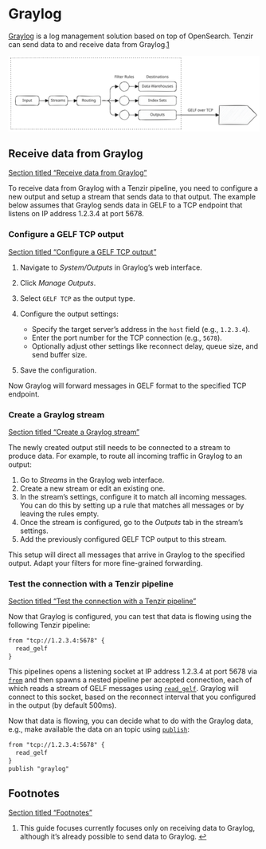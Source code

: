 # Graylog

[Graylog](https://graylog.org/) is a log management solution based on top of OpenSearch. Tenzir can send data to and receive data from Graylog.[1](#user-content-fn-1)

![Graylog](/_astro/graylog.DlsP54zt_19DKCs.svg)

## Receive data from Graylog

[Section titled “Receive data from Graylog”](#receive-data-from-graylog)

To receive data from Graylog with a Tenzir pipeline, you need to configure a new output and setup a stream that sends data to that output. The example below assumes that Graylog sends data in GELF to a TCP endpoint that listens on IP address 1.2.3.4 at port 5678.

### Configure a GELF TCP output

[Section titled “Configure a GELF TCP output”](#configure-a-gelf-tcp-output)

1. Navigate to *System/Outputs* in Graylog’s web interface.

2. Click *Manage Outputs*.

3. Select `GELF TCP` as the output type.

4. Configure the output settings:

   * Specify the target server’s address in the `host` field (e.g., `1.2.3.4`).
   * Enter the port number for the TCP connection (e.g., `5678`).
   * Optionally adjust other settings like reconnect delay, queue size, and send buffer size.

5. Save the configuration.

Now Graylog will forward messages in GELF format to the specified TCP endpoint.

### Create a Graylog stream

[Section titled “Create a Graylog stream”](#create-a-graylog-stream)

The newly created output still needs to be connected to a stream to produce data. For example, to route all incoming traffic in Graylog to an output:

1. Go to *Streams* in the Graylog web interface.
2. Create a new stream or edit an existing one.
3. In the stream’s settings, configure it to match all incoming messages. You can do this by setting up a rule that matches all messages or by leaving the rules empty.
4. Once the stream is configured, go to the *Outputs* tab in the stream’s settings.
5. Add the previously configured GELF TCP output to this stream.

This setup will direct all messages that arrive in Graylog to the specified output. Adapt your filters for more fine-grained forwarding.

### Test the connection with a Tenzir pipeline

[Section titled “Test the connection with a Tenzir pipeline”](#test-the-connection-with-a-tenzir-pipeline)

Now that Graylog is configured, you can test that data is flowing using the following Tenzir pipeline:

```tql
from "tcp://1.2.3.4:5678" {
  read_gelf
}
```

This pipelines opens a listening socket at IP address 1.2.3.4 at port 5678 via [`from`](/reference/operators/from) and then spawns a nested pipeline per accepted connection, each of which reads a stream of GELF messages using [`read_gelf`](/reference/operators/read_gelf). Graylog will connect to this socket, based on the reconnect interval that you configured in the output (by default 500ms).

Now that data is flowing, you can decide what to do with the Graylog data, e.g., make available the data on an topic using [`publish`](/reference/operators/publish):

```tql
from "tcp://1.2.3.4:5678" {
  read_gelf
}
publish "graylog"
```

## Footnotes

[Section titled “Footnotes”](#footnote-label)

1. This guide focuses currently focuses only on receiving data to Graylog, although it’s already possible to send data to Graylog. [↩](#user-content-fnref-1)